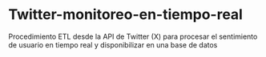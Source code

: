 # Twitter-monitoreo-en-tiempo-real
Procedimiento ETL desde la API de Twitter (X) para procesar el sentimiento de usuario en tiempo real y disponibilizar en una base de datos
